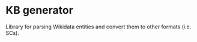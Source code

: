 # KB generator 

Library for parsing Wikidata entities and convert them to other formats (i.e. SCs).
